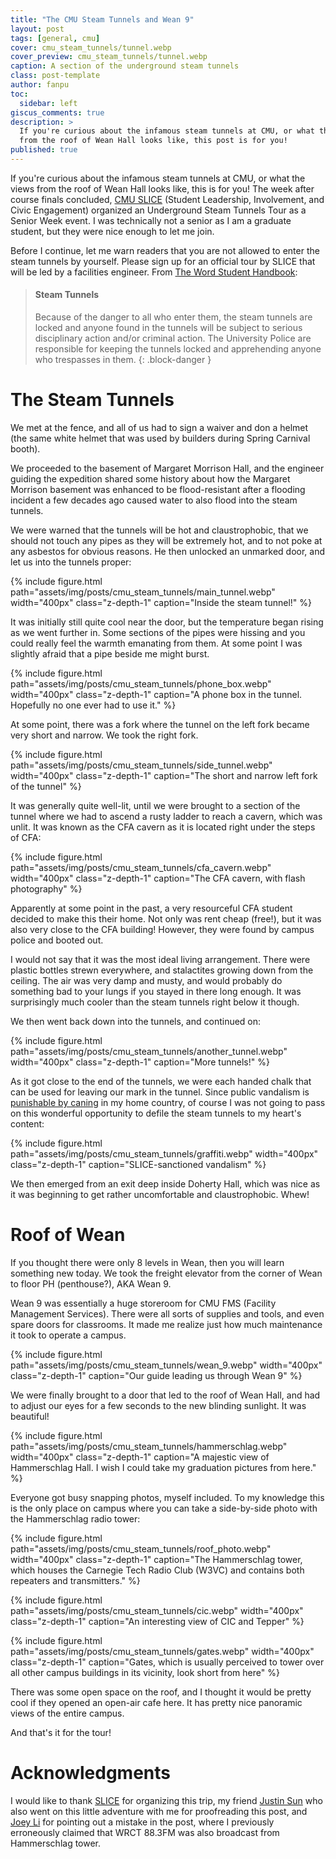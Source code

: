 ```yaml
---
title: "The CMU Steam Tunnels and Wean 9"
layout: post
tags: [general, cmu]
cover: cmu_steam_tunnels/tunnel.webp
cover_preview: cmu_steam_tunnels/tunnel.webp
caption: A section of the underground steam tunnels
class: post-template
author: fanpu
toc:
  sidebar: left
giscus_comments: true
description: >
  If you're curious about the infamous steam tunnels at CMU, or what the views
  from the roof of Wean Hall looks like, this post is for you!
published: true
---
```

If you're curious about the infamous steam tunnels at CMU, or what the views
from the roof of Wean Hall looks like, this is for you! The week after course
finals concluded, [CMU SLICE](https://www.cmu.edu/student-affairs/slice/)
(Student Leadership, Involvement, and Civic Engagement) organized an Underground
Steam Tunnels Tour as a Senior Week event. I was technically not
a senior as I am a graduate student, but they were nice enough to let me join. 

Before I continue, let me warn readers that you are not allowed to enter the
steam tunnels by yourself. Please sign up for an official tour by SLICE that
will be led by a facilities engineer. From [The Word Student
Handbook](https://www.cmu.edu/student-affairs/theword/community-policies/steam-tunnels.html):

> #### Steam Tunnels
> Because of the danger to all who enter them, the steam tunnels are locked and
> anyone found in the tunnels will be subject to serious disciplinary action
> and/or criminal action. The University Police are responsible for keeping the
> tunnels locked and apprehending anyone who trespasses in them.
{: .block-danger }

# The Steam Tunnels
We met at the fence, and all of us had to sign a waiver and don a helmet (the
same white helmet that was used by builders during Spring Carnival booth).

We proceeded to the basement of Margaret Morrison Hall, and the engineer guiding
the expedition shared some history about how the Margaret Morrison basement was
enhanced to be flood-resistant after a flooding incident a few decades ago
caused water to also flood into the steam tunnels. 

We were warned that the tunnels will be hot and claustrophobic, that we should
not touch any pipes as they will be extremely hot, and to not poke at any
asbestos for obvious reasons.  He then unlocked an unmarked door, and let us
into the tunnels proper:

{% include figure.html 
  path="assets/img/posts/cmu_steam_tunnels/main_tunnel.webp" 
  width="400px"
  class="z-depth-1" 
  caption="Inside the steam tunnel!"
%}

It was initially still quite cool near the door, but the temperature
began rising as we went further in. Some sections of the pipes were
hissing and you could really feel the warmth emanating from them.
At some point I was slightly afraid that a pipe beside me might burst.

{% include figure.html 
  path="assets/img/posts/cmu_steam_tunnels/phone_box.webp" 
  width="400px"
  class="z-depth-1" 
  caption="A phone box in the tunnel. Hopefully no one ever had to use it."
%}

At some point, there was a fork where the tunnel on the left fork became very
short and narrow. We took the right fork.

{% include figure.html 
  path="assets/img/posts/cmu_steam_tunnels/side_tunnel.webp" 
  width="400px"
  class="z-depth-1" 
  caption="The short and narrow left fork of the tunnel"
%}

It was generally quite well-lit, until we were brought to
a section of the tunnel where we had to ascend a rusty ladder
to reach a cavern, which was unlit. It was known as the
CFA cavern as it is located right under the steps of CFA:

{% include figure.html 
  path="assets/img/posts/cmu_steam_tunnels/cfa_cavern.webp" 
  width="400px"
  class="z-depth-1" 
  caption="The CFA cavern, with flash photography"
%}

Apparently at some point in the past, a very resourceful CFA student
decided to make this their home. Not only was rent cheap (free!), 
but it was also very close to the CFA building! However, they were
found by campus police and booted out. 

I would not say that it was the most ideal living arrangement. There were
plastic bottles strewn everywhere, and stalactites growing down from the
ceiling. The air was very damp and musty, and would probably do something bad to
your lungs if you stayed in there long enough. It was surprisingly much cooler
than the steam tunnels right below it though.

We then went back down into the tunnels, and continued on:

{% include figure.html 
  path="assets/img/posts/cmu_steam_tunnels/another_tunnel.webp" 
  width="400px"
  class="z-depth-1" 
  caption="More tunnels!"
%}

As it got close to the end of the tunnels, we were each handed chalk 
that can be used for leaving our mark in the tunnel. 
Since public vandalism is [punishable by
caning](https://en.wikipedia.org/wiki/Vandalism_Act#Michael_Fay_(1994)) in my
home country, of course I was not going to pass on
this wonderful opportunity to defile the steam tunnels to
my heart's content:

{% include figure.html 
  path="assets/img/posts/cmu_steam_tunnels/graffiti.webp" 
  width="400px"
  class="z-depth-1" 
  caption="SLICE-sanctioned vandalism"
%}

We then emerged from an exit deep inside Doherty Hall, which
was nice as it was beginning to get rather uncomfortable and claustrophobic. Whew!

# Roof of Wean 
If you thought there were only 8 levels in Wean, then you
will learn something new today. We took the freight elevator
from the corner of Wean to floor PH (penthouse?), AKA Wean 9.

Wean 9 was essentially a huge storeroom for CMU FMS (Facility Management
Services). There were all sorts of supplies and tools,
and even spare doors for classrooms. It made me realize just how much
maintenance it took to operate a campus.

{% include figure.html 
  path="assets/img/posts/cmu_steam_tunnels/wean_9.webp" 
  width="400px"
  class="z-depth-1" 
  caption="Our guide leading us through Wean 9"
%}

We were finally brought to a door that led to the roof of Wean Hall, and had to
adjust our eyes for a few seconds to the new blinding sunlight.
It was beautiful!

{% include figure.html 
  path="assets/img/posts/cmu_steam_tunnels/hammerschlag.webp" 
  width="400px"
  class="z-depth-1" 
  caption="A majestic view of Hammerschlag Hall. I wish I could take my graduation pictures from here."
%}

Everyone got busy snapping photos, myself included. To my knowledge this is the
only place on campus where you can take a side-by-side photo with the
Hammerschlag radio tower:

{% include figure.html 
  path="assets/img/posts/cmu_steam_tunnels/roof_photo.webp" 
  width="400px"
  class="z-depth-1" 
  caption="The Hammerschlag tower, which houses the Carnegie Tech Radio Club
  (W3VC) and contains both repeaters and transmitters."
%}

{% include figure.html 
  path="assets/img/posts/cmu_steam_tunnels/cic.webp" 
  width="400px"
  class="z-depth-1" 
  caption="An interesting view of CIC and Tepper"
%}

{% include figure.html 
  path="assets/img/posts/cmu_steam_tunnels/gates.webp" 
  width="400px"
  class="z-depth-1" 
  caption="Gates, which is usually perceived to tower over all other campus buildings in its vicinity, look short from here"
%}

There was some open space on the roof, and I thought it would be pretty cool if
they opened an open-air cafe here. It has pretty nice panoramic views of the entire campus.

And that's it for the tour!

# Acknowledgments
I would like to thank [SLICE](https://www.cmu.edu/student-affairs/slice/) for organizing this trip, my friend [Justin
Sun](https://www.linkedin.com/in/justin-sun-92b691169/) who also went on this
little adventure with me for proofreading this post, and [Joey Li](https://www.linkedin.com/in/joseph-x-li/)
for pointing out a mistake in the post, where I previously erroneously claimed
that WRCT 88.3FM was also broadcast from Hammerschlag tower.